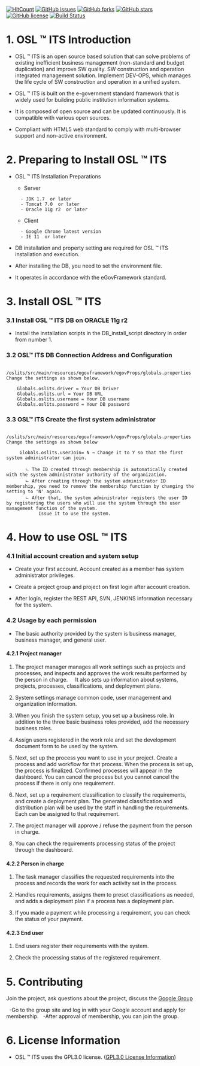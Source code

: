 
[![HitCount](http://hits.dwyl.io/jht3820/jht3820/oslits.svg)](http://hits.dwyl.io/jht3820/jht3820/oslits)
[![GitHub issues](https://img.shields.io/github/issues/jht3820/oslits)](https://github.com/jht3820/oslits/issues)
[![GitHub forks](https://img.shields.io/github/forks/jht3820/oslits)](https://github.com/jht3820/oslits/network)
[![GitHub stars](https://img.shields.io/github/stars/jht3820/oslits)](https://github.com/jht3820/oslits/stargazers)
[![GitHub license](https://img.shields.io/github/license/jht3820/oslits)](https://github.com/jht3820/oslits/blob/master/LICENSE)
[![Build Status](https://travis-ci.org/jht3820/oslits.svg?branch=master)](https://travis-ci.org/jht3820/oslits)

# 1. OSL ™ ITS Introduction

- OSL ™ ITS is an open source based solution that can solve problems of existing inefficient business management (non-standard and budget duplication) and improve SW quality.
SW construction and operation integrated management solution. Implement DEV-OPS, which manages the life cycle of SW construction and operation in a unified system.


- OSL ™ ITS is built on the e-government standard framework that is widely used for building public institution information systems.


- It is composed of open source and can be updated continuously. It is compatible with various open sources.


- Compliant with HTML5 web standard to comply with multi-browser support and non-active environment.

# 2. Preparing to Install OSL ™ ITS

- OSL ™ ITS Installation Preparations
 
   - Server
   ```
     - JDK 1.7  or later
     - Tomcat 7.0  or later
     - Oracle 11g r2  or later
   ```
   - Client 
   ```
     - Google Chrome latest version
     - IE 11  or later
   ```
 - DB installation and property setting are required for OSL ™ ITS installation and execution.
 
 - After installing the DB, you need to set the environment file.
 
 -  It operates in accordance with the eGovFramework standard.
 
# 3. Install OSL ™ ITS

### 3.1 Install OSL ™ ITS DB on ORACLE 11g r2
 
 - Install the installation scripts in the DB_install_script directory in order from number 1.
  
### 3.2 OSL™ ITS DB Connection Address and Configuration
  ```
      /oslits/src/main/resources/egovframework/egovProps/globals.properties Change the settings as shown below.
      
      Globals.oslits.driver = Your DB Driver
      Globals.oslits.url = Your DB URL
      Globals.oslits.username = Your DB username
      Globals.oslits.password = Your DB password
   ```   
### 3.3 OSL™ ITS Create the first system administrator
 ```
      /oslits/src/main/resources/egovframework/egovProps/globals.properties Change the settings as shown below
      
      Globals.oslits.userJoin= N → Change it to Y so that the first system administrator can join.
      
        ㄴ The ID created through membership is automatically created with the system administrator authority of the organization.
        ㄴ After creating through the system administrator ID membership, you need to remove the membership function by changing the   setting to 'N' again.
        ㄴ After that, the system administrator registers the user ID by registering the users who will use the system through the user  management function of the system.
            Issue it to use the system.
 ```
 
# 4. How to use OSL ™ ITS


### 4.1 Initial account creation and system setup

- Create your first account. Account created as a member has system administrator privileges.
   
   
- Create a project group and project on first login after account creation.


- After login, register the REST API, SVN, JENKINS information necessary for the system.


### 4.2 Usage by each permission


- The basic authority provided by the system is business manager, business manager, and general user.


#### 4.2.1 Project manager


1. The project manager manages all work settings such as projects and processes, and inspects and approves the work results performed by the person in charge.
    It also sets up information about systems, projects, processes, classifications, and deployment plans.
   
   
2. System settings manage common code, user management and organization information.


3. When you finish the system setup, you set up a business role. In addition to the three basic business roles provided, add the necessary business roles.


4. Assign users registered in the work role and set the development document form to be used by the system.


5. Next, set up the process you want to use in your project. Create a process and add workflow for that process. When the process is set up, the process is finalized. Confirmed processes will appear in the dashboard.
You can cancel the process but you cannot cancel the process if there is only one requirement.
   

6. Next, set up a requirement classification to classify the requirements, and create a deployment plan. The generated classification and distribution plan will be used by the staff in handling the requirements.
    Each can be assigned to that requirement.


7. The project manager will approve / refuse the payment from the person in charge.


8. You can check the requirements processing status of the project through the dashboard.

   
#### 4.2.2 Person in charge


1. The task manager classifies the requested requirements into the process and records the work for each activity set in the process.


2. Handles requirements, assigns them to preset classifications as needed, and adds a deployment plan if a process has a deployment plan.


3. If you made a payment while processing a requirement, you can check the status of your payment.


#### 4.2.3 End user


1. End users register their requirements with the system.


2. Check the processing status of the registered requirement.


# 5. Contributing

Join the project, ask questions about the project, discuss the  [Google Group](https://groups.google.com/forum/#!forum/opensoftlab-github-group)

  -Go to the group site and log in with your Google account and apply for membership.
  -After approval of membership, you can join the group.

# 6. License Information

- OSL ™ ITS uses the GPL3.0 license. ([GPL3.0 License Information](https://www.olis.or.kr/license/Detailselect.do?lId=1072))
